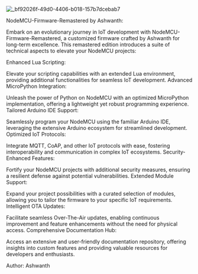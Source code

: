 
![_bf92026f-49d0-4406-b018-157b7dcebab7](https://github.com/Ashwanth-Circuit-surge/NodeMCU-Firmware-Remastered-Ashwanth/assets/157686695/70a73124-da90-471f-8aa8-4519935a2cb5)

NodeMCU-Firmware-Remastered by Ashwanth:

Embark on an evolutionary journey in IoT development with NodeMCU-Firmware-Remastered, a customized firmware crafted by Ashwanth for long-term excellence. This remastered edition introduces a suite of technical aspects to elevate your NodeMCU projects:

Enhanced Lua Scripting:

Elevate your scripting capabilities with an extended Lua environment, providing additional functionalities for seamless IoT development.
Advanced MicroPython Integration:

Unleash the power of Python on NodeMCU with an optimized MicroPython implementation, offering a lightweight yet robust programming experience.
Tailored Arduino IDE Support:

Seamlessly program your NodeMCU using the familiar Arduino IDE, leveraging the extensive Arduino ecosystem for streamlined development.
Optimized IoT Protocols:

Integrate MQTT, CoAP, and other IoT protocols with ease, fostering interoperability and communication in complex IoT ecosystems.
Security-Enhanced Features:

Fortify your NodeMCU projects with additional security measures, ensuring a resilient defense against potential vulnerabilities.
Extended Module Support:

Expand your project possibilities with a curated selection of modules, allowing you to tailor the firmware to your specific IoT requirements.
Intelligent OTA Updates:

Facilitate seamless Over-The-Air updates, enabling continuous improvement and feature enhancements without the need for physical access.
Comprehensive Documentation Hub:

Access an extensive and user-friendly documentation repository, offering insights into custom features and providing valuable resources for developers and enthusiasts.

Author: Ashwanth

